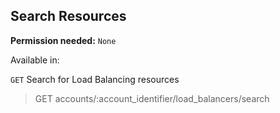 ## Search Resources

**Permission needed:** `None`

Available in:



`GET` Search for Load Balancing resources

> GET accounts/:account_identifier/load_balancers/search
